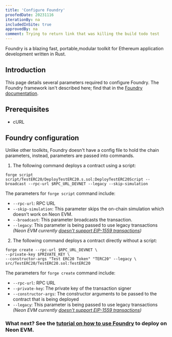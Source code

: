 ```yaml
---
title: 'Configure Foundry'
proofedDate: 20231116
iterationBy: na
includedInSite: true
approvedBy: na
comment: Trying to return link that was killing the build todo test
---
```


Foundry is a blazing fast, portable,modular toolkit for Ethereum application development written in Rust.

## Introduction

This page details several parameters required to configure Foundry. The Foundry framework isn't described here; find that in the [Foundry documentation](https://book.getfoundry.sh).

## Prerequisites

- cURL

## Foundry configuration

Unlike other toolkits, Foundry doesn't have a config file to hold the chain parameters, instead, parameters are passed into commands.

1. The following command deploys a contract using a script:

```
forge script script/TestERC20/DeployTestERC20.s.sol:DeployTestERC20Script --broadcast --rpc-url $RPC_URL_DEVNET --legacy --skip-simulation
```

The parameters for `forge script` command include:

- `--rpc-url`: RPC URL
- `--skip-simulation`: This parameter skips the on-chain simulation which doesn't work on Neon EVM.
- `--broadcast`: This parameter broadcasts the transaction.
- `--legacy`: This parameter is being passed to use legacy transactions _(Neon EVM currently [doesn't support EIP-1559 transactions](/docs/evm_compatibility/overview#shared-standards-and-features))_

2. The following command deploys a contract directly without a script:

```
forge create --rpc-url $RPC_URL_DEVNET \
--private-key $PRIVATE_KEY \
--constructor-args "Test ERC20 Token" "TERC20" --legacy \
src/TestERC20/TestERC20.sol:TestERC20
```

The parameters for `forge create` command include:

- `--rpc-url`: RPC URL
- `--private-key`: The private key of the transaction signer
- `--constructor-args`: The constructor arguments to be passed to the contract that is being deployed
- `--legacy`: This parameter is being passed to use legacy transactions _(Neon EVM currently [doesn't support EIP-1559 transactions](/docs/evm_compatibility/overview#shared-standards-and-features))_

### What next? See the [tutorial on how to use Foundry](/docs/developing/deploy_facilities/using_foundry) to deploy on Neon EVM.
